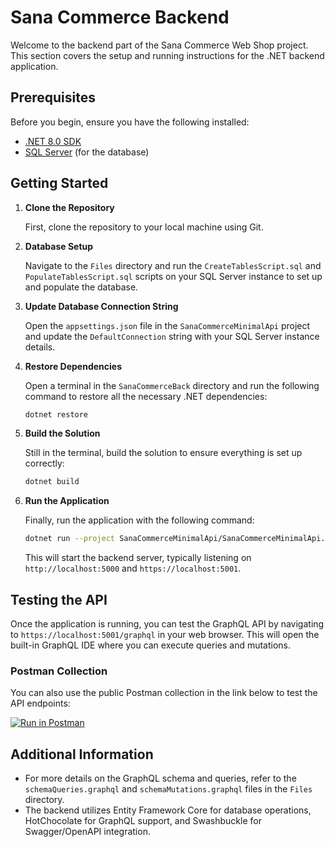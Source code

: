 # Sana Commerce Backend

Welcome to the backend part of the Sana Commerce Web Shop project. This section covers the setup and running instructions for the .NET backend application.

## Prerequisites

Before you begin, ensure you have the following installed:
- [.NET 8.0 SDK](https://dotnet.microsoft.com/download/dotnet/8.0)
- [SQL Server](https://www.microsoft.com/en-us/sql-server/sql-server-downloads) (for the database)

## Getting Started

1. **Clone the Repository**

   First, clone the repository to your local machine using Git.

2. **Database Setup**

   Navigate to the `Files` directory and run the `CreateTablesScript.sql` and `PopulateTablesScript.sql` scripts on your SQL Server instance to set up and populate the database.

3. **Update Database Connection String**

   Open the `appsettings.json` file in the `SanaCommerceMinimalApi` project and update the `DefaultConnection` string with your SQL Server instance details.

4. **Restore Dependencies**

   Open a terminal in the `SanaCommerceBack` directory and run the following command to restore all the necessary .NET dependencies:

   ```sh
   dotnet restore
   ```

5. **Build the Solution**

   Still in the terminal, build the solution to ensure everything is set up correctly:

   ```sh
   dotnet build
   ```

6. **Run the Application**

   Finally, run the application with the following command:

   ```sh
   dotnet run --project SanaCommerceMinimalApi/SanaCommerceMinimalApi.csproj
   ```

   This will start the backend server, typically listening on `http://localhost:5000` and `https://localhost:5001`.

## Testing the API

Once the application is running, you can test the GraphQL API by navigating to `https://localhost:5001/graphql` in your web browser. This will open the built-in GraphQL IDE where you can execute queries and mutations.

### Postman Collection
You can also use the public Postman collection in the link below to test the API endpoints:

[![Run in Postman](https://run.pstmn.io/button.svg)](https://www.postman.com/warped-astronaut-540935/workspace/sanacommerce/collection/668353b3e630760afe86df80?action=share&source=copy-link&creator=13437810&active-environment=00af9ac1-5153-48ae-a0b2-556d04b722b5)
## Additional Information

- For more details on the GraphQL schema and queries, refer to the `schemaQueries.graphql` and `schemaMutations.graphql` files in the `Files` directory.
- The backend utilizes Entity Framework Core for database operations, HotChocolate for GraphQL support, and Swashbuckle for Swagger/OpenAPI integration.
